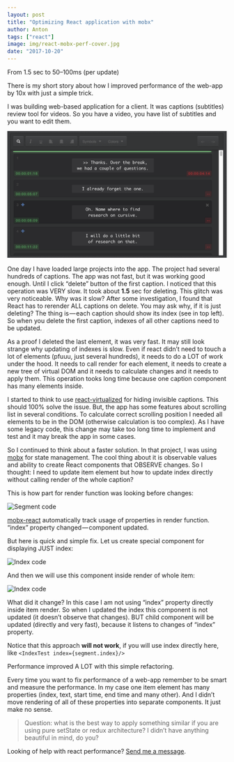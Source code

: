 ```yaml
---
layout: post
title: "Optimizing React application with mobx"
author: Anton
tags: ["react"]
image: img/react-mobx-perf-cover.jpg
date: "2017-10-20"
---
```


From 1.5 sec to 50–100ms (per update)

There is my short story about how I improved performance of the web-app by 10x with just a simple trick.

I was building web-based application for a client. It was captions (subtitles) review tool for videos. So you have a video, you have list of subtitles and you want to edit them.

![Captions list](img/react-mobx-perf-1.png)

One day I have loaded large projects into the app. The project had several hundreds of captions. The app was not fast, but it was working good enough. Until I click “delete” button of the first caption. I noticed that this operation was VERY slow. It took about **1.5** sec for deleting. This glitch was very noticeable. Why was it slow? After some investigation, I found that React has to rerender ALL captions on delete. You may ask why, if it is just deleting? The thing is — each caption should show its index (see in top left). So when you delete the first caption, indexes of all other captions need to be updated.

As a proof I deleted the last element, it was very fast. It may still look strange why updating of indexes is slow. Even if react didn’t need to touch a lot of elements (pfuuu, just several hundreds), it needs to do a LOT of work under the hood. It needs to call render for each element, it needs to create a new tree of virtual DOM and it needs to calculate changes and it needs to apply them. This operation tooks long time because one caption component has many elements inside.

I started to think to use [react-virtualized](https://github.com/bvaughn/react-virtualized) for hiding invisible captions. This should 100% solve the issue. But, the app has some features about scrolling list in several conditions. To calculate correct scrolling position I needed all elements to be in the DOM (otherwise calculation is too complex). As I have some legacy code, this change may take too long time to implement and test and it may break the app in some cases.

So I continued to think about a faster solution. In that project, I was using [mobx](https://mobx.js.org/) for state management. The cool thing about it is observable values and ability to create React components that OBSERVE changes. So I thought: I need to update item element but how to update index directly without calling render of the whole caption?


This is how part for render function was looking before changes:

![Segment code](б=/img/react-mobx-perf-2.png)

[mobx-react](https://github.com/mobxjs/mobx-react) automatically track usage of properties in render function. “index” property changed — component updated.

But here is quick and simple fix. Let us create special component for displaying JUST index:


![Index code](/img/react-mobx-perf-3.png)

And then we will use this component inside render of whole item:

![Index code](/img/react-mobx-perf-4.png)

What did it change? In this case I am not using “index” property directly inside item render. So when I updated the index this component is not updated (it doesn’t observe that changes). BUT child component will be updated (directly and very fast), because it listens to changes of “index” property.

Notice that this approach **will not work**, if you will use index directly here, like `<IndexTest index={segment.index}/>`

Performance improved A LOT with this simple refactoring.

Every time you want to fix performance of a web-app remember to be smart and measure the performance. In my case one item element has many properties (index, text, start time, end time and many other). And I didn’t move rendering of all of these properties into separate components. It just make no sense.

> Question: what is the best way to apply something similar if you are using pure setState or redux architecture? I didn’t have anything beautiful in mind, do you?

Looking of help with react performance? [Send me a message](/consulting/web-perf.html).






